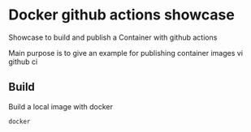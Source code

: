 # Docker github actions showcase

Showcase to build and publish a Container with github actions

Main purpose is to give an example for publishing container images vi github ci

## Build

Build a local image with docker

```shell
docker 
```
